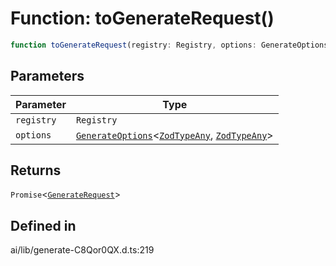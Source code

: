 # Function: toGenerateRequest()

```ts
function toGenerateRequest(registry: Registry, options: GenerateOptions<ZodTypeAny, ZodTypeAny>): Promise<GenerateRequest>
```

## Parameters

| Parameter | Type |
| ------ | ------ |
| `registry` | `Registry` |
| `options` | [`GenerateOptions`](../interfaces/GenerateOptions.md)\<[`ZodTypeAny`](../namespaces/z/type-aliases/ZodTypeAny.md), [`ZodTypeAny`](../namespaces/z/type-aliases/ZodTypeAny.md)\> |

## Returns

`Promise`\<[`GenerateRequest`](../interfaces/GenerateRequest.md)\>

## Defined in

ai/lib/generate-C8Qor0QX.d.ts:219
